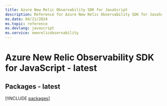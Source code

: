 ```yaml
---
title: Azure New Relic Observability SDK for JavaScript
description: Reference for Azure New Relic Observability SDK for JavaScript
ms.date: 04/11/2024
ms.topic: reference
ms.devlang: javascript
ms.service: newrelicobservability
---
```

# Azure New Relic Observability SDK for JavaScript - latest
## Packages - latest
[!INCLUDE [packages](new-relic-observability-index.md)]